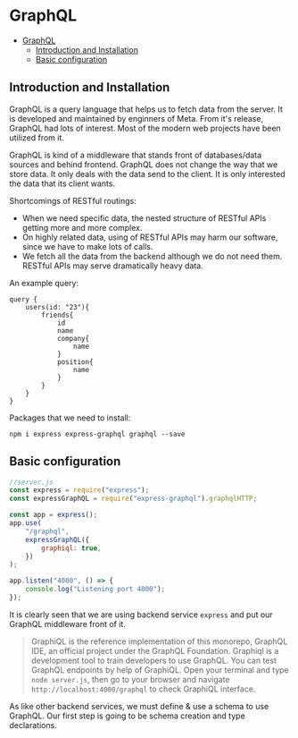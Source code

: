 # GraphQL

- [GraphQL](#graphql)
	- [Introduction and Installation](#introduction-and-installation)
	- [Basic configuration](#basic-configuration)


## Introduction and Installation

GraphQL is a query language that helps us to fetch data from the server. It is developed and maintained by enginners of Meta. From it's release, GraphQL had lots of interest. Most of the modern web projects have been utilized from it.

GraphQL is kind of a middleware that stands front of databases/data sources and behind frontend. GraphQL does not change the way that we store data. It only deals with the data send to the client. It is only interested the data that its client wants.

Shortcomings of RESTful routings:

-	When we need specific data, the nested structure of RESTful APIs getting more 
and more complex. 
-	On highly related data, using of RESTful APIs may harm our software, since we have to make lots of calls.
-	We fetch all the data from the backend although we do not need them. RESTful APIs may serve dramatically heavy data.

An example query:

```gql
query {
	users(id: "23"){
		friends{
			id
			name
			company{
				name
			}
			position{
				name
			}
		}
	}
}
```

Packages that we need to install:

`npm i express express-graphql graphql --save`

## Basic configuration

```js
//server.js
const express = require("express");
const expressGraphQL = require("express-graphql").graphqlHTTP;

const app = express();
app.use(
    "/graphql",
    expressGraphQL({
        graphiql: true,
    })
);

app.listen("4000", () => {
    console.log("Listening port 4000");
});
```

It is clearly seen that we are using backend service `express` and put our GraphQL middleware front of it.

> GraphiQL is the reference implementation of this monorepo, GraphQL IDE, an official project under the GraphQL Foundation. Graphiql is a development tool to train developers to use GraphQL. You can test GraphQL endpoints by help of GraphiQL. Open your terminal and type `node server.js`, then go to your browser and navigate `http://localhost:4000/graphql` to check GraphiQL interface.

As like other backend services, we must define & use a schema to use GraphQL. Our first step is going to be schema creation and type declarations.